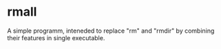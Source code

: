 # rmall
A simple programm, inteneded to replace "rm" and "rmdir" by combining their features in single executable.
